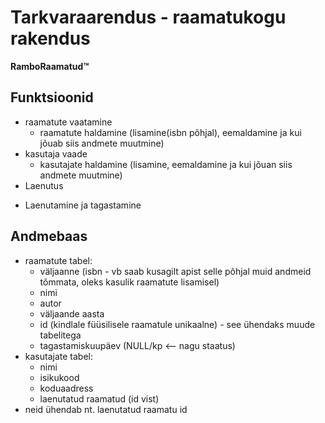 # Tarkvaraarendus - raamatukogu rakendus
**RamboRaamatud™**

## Funktsioonid
- raamatute vaatamine
  + raamatute haldamine (lisamine(isbn põhjal), eemaldamine ja kui jõuab siis andmete muutmine)
- kasutaja vaade
  + kasutajate haldamine (lisamine, eemaldamine ja kui jõuan siis andmete muutmine) 
-  Laenutus
  + Laenutamine ja tagastamine

## Andmebaas
- raamatute tabel:
  + väljaanne (isbn - vb saab kusagilt apist selle põhjal muid andmeid tõmmata, oleks kasulik raamatute lisamisel)
  + nimi
  + autor
  + väljaande aasta
  + id (kindlale füüsilisele raamatule unikaalne) - see ühendaks muude tabelitega
  + tagastamiskuupäev (NULL/kp <-- nagu staatus)
- kasutajate tabel:
  + nimi
  + isikukood
  + koduaadress
  + laenutatud raamatud (id vist)
- neid ühendab nt. laenutatud raamatu id
